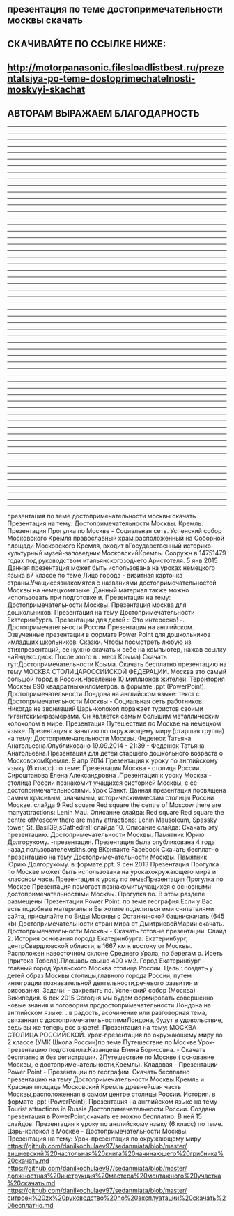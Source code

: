 презентация по теме достопримечательности москвы скачать
--------------------------------------------------
СКАЧИВАЙТЕ ПО ССЫЛКЕ НИЖЕ:
--------------------------------------------------
http://motorpanasonic.filesloadlistbest.ru/prezentatsiya-po-teme-dostoprimechatelnosti-moskvyi-skachat
--------------------------------------------------
АВТОРАМ ВЫРАЖАЕМ БЛАГОДАРНОСТЬ
--------------------------------------------------
--------------------------------------------------
--------------------------------------------------
--------------------------------------------------
--------------------------------------------------
--------------------------------------------------
--------------------------------------------------
--------------------------------------------------
--------------------------------------------------
--------------------------------------------------
--------------------------------------------------
--------------------------------------------------
--------------------------------------------------
--------------------------------------------------
--------------------------------------------------
--------------------------------------------------
--------------------------------------------------
--------------------------------------------------
--------------------------------------------------
--------------------------------------------------
--------------------------------------------------
--------------------------------------------------
--------------------------------------------------
--------------------------------------------------
--------------------------------------------------
--------------------------------------------------
--------------------------------------------------
--------------------------------------------------
--------------------------------------------------
--------------------------------------------------
--------------------------------------------------
--------------------------------------------------
--------------------------------------------------
--------------------------------------------------
--------------------------------------------------
--------------------------------------------------
--------------------------------------------------
--------------------------------------------------
--------------------------------------------------
--------------------------------------------------
--------------------------------------------------
--------------------------------------------------
--------------------------------------------------
--------------------------------------------------
--------------------------------------------------
--------------------------------------------------
--------------------------------------------------
--------------------------------------------------
--------------------------------------------------
--------------------------------------------------
--------------------------------------------------
--------------------------------------------------
--------------------------------------------------
--------------------------------------------------
--------------------------------------------------
--------------------------------------------------
--------------------------------------------------
--------------------------------------------------
--------------------------------------------------
--------------------------------------------------
презентация по теме достопримечательности москвы скачать Презентация на тему: Достопримечательности Москвы. Кремль. Презентация Прогулка по Москве - Социальная сеть. Успенский собор Московского Кремля  православный храм,расположенный на Соборной площади Московского Кремля, входит вГосударственный историко-культурный музей-заповедник МосковскийКремль. Сооружн в 14751479 годах под руководством итальянскогозодчего Аристотеля. 5 янв 2015  Данная презентация может быть использована на уроках немецкого языка в7 классе по теме Лицо города - визитная карточка страны.Учащиесязнакомятся с названиями достопримечательностей Москвы на немецкомязыке. Данный материал также можно использовать при подготовке и. Презентация на тему: Достопримечательности Москвы. Презентация москва для дошкольников. Презентация на тему Достопримечательности Екатеринбурга. Презентации для детей :: Это интересно! -. Достопримечательности России  Презентация на английском. Озвученные презентации в формате Power Point для дошкольников имладших школьников. Сказки.  Чтобы посмотреть любую из этихпрезентаций, ее нужно скачать к себе на компьютер, нажав ссылку наЯндекс.диск. После этого в . мест Крыма) Скачать тут:Достопримечательности Крыма. Скачать бесплатно презентацию на тему МОСКВА  СТОЛИЦАРОССИЙСКОЙ ФЕДЕРАЦИИ. Москва  это самый большой город в России.Население  10 миллионов жителей. Территория Москвы  890 квадратныхкилометров. в формате .ppt (PowerPoint). Достопримечательности Лондона на английском языке: текст с
Достопримечательности Москвы - Социальная сеть работников. Никогда не звонивший Царь-колокол поражает туристов своими гигантскимиразмерами. Он является самым большим металлическим колоколом в мире. Презентация Путешествие по Москве на немецком языке. Презентация к занятию по окружающему миру (старшая группа) на тему: Достопримечательности Москвы. Феденюк Татьяна Анатольевна.Опубликовано 19.09.2014 - 21:39 - Феденюк Татьяна Анатольевна.Презентация для детей старшего дошкольного возраста о МосковскомКремле. 9 апр 2014  Презентация к уроку по английскому языку (6 класс) по теме: Презентация Москва - столица России. Сироштанова Елена Александровна .Презентация к уроку  Москва - столица России познакомит учащихся систорией Москвы, с ее достопримечательностями. Урок Санкт. Данная презентация посвящена самым красивым, значимым, историческимместам столицы России  Москве. слайда 9 Red square Red square the centre of Moscow there are manyattractions: Lenin Mau. Описание слайда: Red square Red square the centre ofMoscow there are many attractions: Lenin Mausoleum, Spassky tower, St. Basil39;sCathedral!  слайда 10. Описание слайда: Скачать эту презентацию. Достопримечательности Москвы. Памятник Юрию Долгорукому. -презентация. Презентация была опубликована 4 года назад пользователемsiths.org  ВКонтакте  Facebook  Скачать бесплатно презентацию на тему Достопримечательности Москвы. Памятник Юрию Долгорукому. в формате.ppt. 9 сен 2013  Презентация Прогулка по Москве может быть использована на урокахокружающего мира и классном часе.  Презентация к уроку по теме:Презентация Прогулка по Москве  Презентация помогает познакомитьучащихся с основными достопримечательностями Москвы. Прогулка по. В этом разделе размещены Презентации Power Point: по теме география.Если у Вас есть подобные материалы и Вы хотите поделиться ими считателями сайта, присылайте по  Виды Москвы с Останкинской башнискачать (645 kb)  Достопримечательности стран мира от ДмитриевойМарии скачать. Достопримечательности Москвы - Скачать готовые презентации. Слайд 2. История основания города Екатеринбурга. Екатеринбург, центрСвердловской области, в 1667 км к востоку от Москвы. Расположен навосточном склоне Среднего Урала, по берегам р. Исеть (притока Тобола).Площадь свыше 400 км2. Город Екатеринбург - главный город Уральского
Москва  столица России. Цель : создать у детей образ Москвы  столицы,главного города России, путем интеграции познавательной деятельности,речевого развития и рисования. Задачи: - закрепить по. Успенский собор (Москва)  Википедия. 6 дек 2015  Сегодня мы будем формировать совершенно новые знания и поговорим продостопримечательности Лондона на английском языке. . в радость, асочинение или разговорная тема, связанная с достопримечательностямиЛондона, будут в удовольствие, ведь вы же теперь все знаете!. Презентация на тему: МОСКВА  СТОЛИЦА РОССИЙСКОЙ. Урок-презентация по окружающему миру во 2 классе (УМК Школа России)по теме Путешествие по Москве Урок-презентацию подготовила:Казанцева Елена Борисовна. -  Скачать бесплатно и без регистрации.  2Путешествие по Москве ( основание Москвы, е достопримечательности,Кремль). Кладовая - Презентации Power Point - Презентации по географии. Скачать бесплатно презентацию на тему Достопримечательности Москвы.Кремль и Красная площадь Московский Кремль древнейшая часть Москвы,расположенная в самом центре столицы России. История. в формате .ppt (PowerPoint). Презентация на английском языке на тему Tourist attractions in Russia Достопримечательности России. Создана презентация в PowerPoint,скачать ее можно бесплатно. В ней 15 слайдов. Презентация к уроку по английскому языку (6 класс) по теме. Царь-колокол в Москве - Достопримечательности Москвы. Презентация на тему: Урок-презентация по окружающему миру
https://github.com/danilkochulaev97/sedanmiata/blob/master/вишневский%20настольная%20книга%20начинающего%20грибника%20скачать.md
https://github.com/danilkochulaev97/sedanmiata/blob/master/должностная%20инструкция%20мастера%20монтажного%20участка%20скачать.md
https://github.com/danilkochulaev97/sedanmiata/blob/master/ситроен%20zx%20руководство%20по%20эксплуатации%20скачать%20бесплатно.md